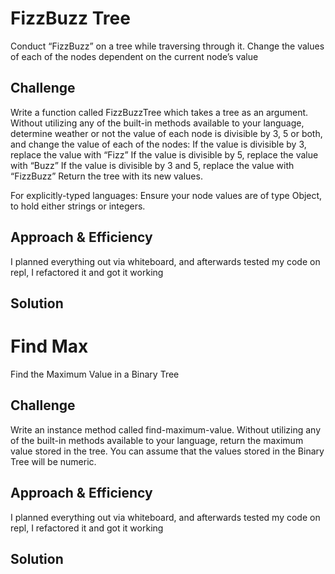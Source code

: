 # FizzBuzz Tree
<!-- Short summary or background information -->
Conduct “FizzBuzz” on a tree while traversing through it. Change the values of each of the nodes dependent on the current node’s value

## Challenge
<!-- Description of the challenge -->
Write a function called FizzBuzzTree which takes a tree as an argument.
Without utilizing any of the built-in methods available to your language, determine weather or not the value of each node is divisible by 3, 5 or both, and change the value of each of the nodes:
If the value is divisible by 3, replace the value with “Fizz”
If the value is divisible by 5, replace the value with “Buzz”
If the value is divisible by 3 and 5, replace the value with “FizzBuzz”
Return the tree with its new values.

For explicitly-typed languages: Ensure your node values are of type Object, to hold either strings or integers.

## Approach & Efficiency
<!-- What approach did you take? Why? What is the Big O space/time for this approach? -->
I planned everything out via whiteboard, and afterwards tested my code on repl, I refactored it and got it working

## Solution
<!-- Embedded whiteboard image -->

# Find Max
<!-- Short summary or background information -->
Find the Maximum Value in a Binary Tree

## Challenge
<!-- Description of the challenge -->
Write an instance method called find-maximum-value. Without utilizing any of the built-in methods available to your language, return the maximum value stored in the tree. You can assume that the values stored in the Binary Tree will be numeric.
## Approach & Efficiency
<!-- What approach did you take? Why? What is the Big O space/time for this approach? -->
I planned everything out via whiteboard, and afterwards tested my code on repl, I refactored it and got it working

## Solution
<!-- Embedded whiteboard image -->
